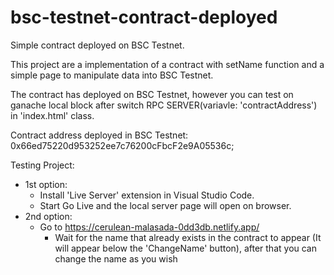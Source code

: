 # bsc-testnet-contract-deployed
Simple contract deployed on BSC Testnet.

This project are a implementation of a contract with setName function and a simple page to manipulate data into BSC Testnet.

The contract has deployed on BSC Testnet, however you can test on ganache local block after switch RPC SERVER(variavle: 'contractAddress') in 'index.html' class.

Contract address deployed in BSC Testnet: 0x66ed75220d953252ee7c76200cFbcF2e9A05536c;

Testing Project:
  - 1st option:
    - Install 'Live Server' extension in Visual Studio Code.
    - Start Go Live and the local server page will open on browser.
  - 2nd option:
    - Go to https://cerulean-malasada-0dd3db.netlify.app/
      - Wait for the name that already exists in the contract to appear (It will appear below the 'ChangeName' button), after that you can change the name as you wish

